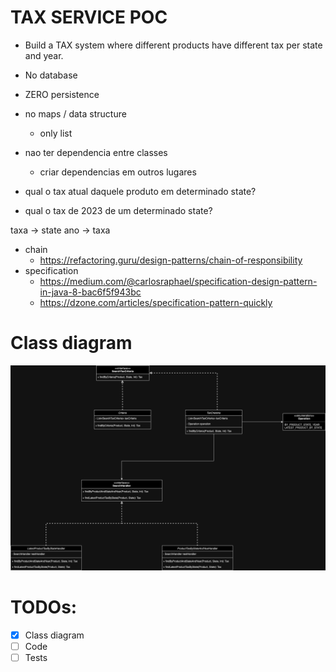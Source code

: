 # TAX SERVICE POC

- Build a TAX system where different products have different tax per state and year.
- No database
- ZERO persistence
- no maps / data structure
  - only list

- nao ter dependencia entre classes
  - criar dependencias em outros lugares

- qual o tax atual daquele produto em determinado state?

- qual o tax de 2023 de um determinado state?

taxa -> state 
ano -> taxa

- chain
  - https://refactoring.guru/design-patterns/chain-of-responsibility
- specification
  - https://medium.com/@carlosraphael/specification-design-pattern-in-java-8-bac6f5f943bc
  - https://dzone.com/articles/specification-pattern-quickly

# Class diagram
![tax-service-class-diagram.png](tax-service-class-diagram.png)

# TODOs:

- [x] Class diagram
- [ ] Code
- [ ] Tests